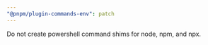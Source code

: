 ```yaml
---
"@pnpm/plugin-commands-env": patch
---
```


Do not create powershell command shims for node, npm, and npx.
